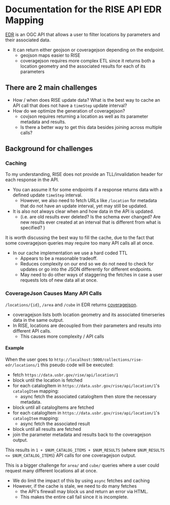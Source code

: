 # Documentation for the RISE API EDR Mapping

[EDR](https://docs.ogc.org/is/19-086r5/19-086r5.html) is an OGC API that allows a user to filter locations by parameters and their associated data.
-  It can return either geojson or coveragejson depending on the endpoint. 
    - geojson maps easier to RISE
    - coveragejson requires more complex ETL since it returns both a location geometry and the associated results for each of its parameters

## There are 2 main challenges

- How / when does RISE update data? What is the best way to cache an API call that does not have a `timeStep` update interval?
- How do we optimize the generation of coveragejson?
    - covjson requires returning a location as well as its parameter metadata and results. 
    - Is there a better way to get this data besides joining across multiple calls?

## Background for challenges

### Caching

To my understanding, RISE does not provide an TLL/invalidation header for each response in the API. 
- You can assume it for some endpoints if a response returns data with a defined update `timeStep` interval. 
    - However, we also need to fetch URLs like `/location` for metadata that do not have an update interval, yet may still be updated.
- It is also not always clear when and how data in the API is updated. 
    - (i.e. are old results ever deleted? Is the schema ever changed? Are new results ever created at an interval that is different from what is specified?
)

It is worth discussing the best way to fill the cache, due to the fact that some coveragejson queries may require too many API calls all at once. 
- In our cache implementation we use a hard coded TTL
    - Appears to be a reasonable tradeoff.
    - Reduces complexity on our end so we do not need to check for updates or go into the JSON differently for different endpoints.
    - May need to do other ways of staggering the fetches in case a user requests lots of new data all at once.


### CoverageJson Causes Many API Calls

`/locations/{id}`, `/area` and `/cube` in EDR returns [coveragejson](https://covjson.org/). 
 - coveragejson lists both location geometry and its associated timerseries data in the same output. 
 - In RISE, locations are decoupled from their parameters and results into different API calls.
    - This causes more complexity / API calls

#### Example

When the user goes to `http://localhost:5000/collections/rise-edr/locations/1` this pseudo code will be executed:

- fetch `https://data.usbr.gov/rise/api/location/1`
- block until the location is fetched
- for each catalogItem in `https://data.usbr.gov/rise/api/location/1`'s `catalogItem` mapping:
    - async fetch the associated catalogItem then store the necessary metadata.
- block until all catalogItems are fetched
- for each catalogItem in `https://data.usbr.gov/rise/api/location/1`'s `catalogItem` mapping:
    - async fetch the associated result
- block until all results are fetched
- join the parameter metadata and results back to the coveragejson output.

This results in `1 + $NUM_CATALOG_ITEMS + $NUM_RESULTS` (where `$NUM_RESULTS <= $NUM_CATALOG_ITEMS`) API calls for one coveragejson output. 

This is a bigger challenge for `area/` and `cube/` queries where a user could request many different locations all at once.

- We do limit the impact of this by using `async` fetches and caching
- However, if the cache is stale, we need to do many fetches
    - the API's firewall may block us and return an error via HTML. 
    - This makes the entire call fail since it is incomplete.

